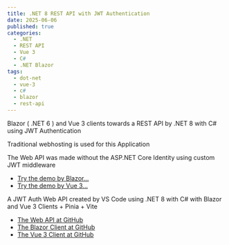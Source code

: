 ```yaml
---
title: .NET 8 REST API with JWT Authentication
date: 2025-06-06
published: true
categories:
  - .NET
  - REST API
  - Vue 3
  - C#
  - .NET Blazor
tags:
  - dot-net
  - vue-3
  - c#
  - blazor
  - rest-api
---
```



Blazor ( .NET 6 ) and Vue 3 clients towards a REST API by .NET 8 with C# using JWT Authentication

Traditional webhosting is used for this Application

<p>The Web API was made without the ASP.NET Core Identity using custom JWT middleware</p>

<ul>

<li>
<a href="https://blazor.jwt.auth.persteenolsen.com/" target="_blank" title="Blazor .NET 6 + Web API in .NET 8" using JWT Auth>Try the demo by Blazor...</a>
</li>

<li>
<a href="https://vue.jwt.auth.client.persteenolsen.com/" target="_blank" title="Vue 3 + Web API in .NET 8" using JWT Auth>Try the demo by Vue 3...</a>
</li>

</ul>

<p>A JWT Auth Web API created by VS Code using .NET 8 with C# with Blazor and Vue 3 Clients + Pinia + Vite</p>

<ul>
<li>
<a href="https://github.com/persteenolsen/dotnet-8-jwt-auth-api" target="_blank">The Web API at GitHub</a>
</li>


<li>
<a href="https://github.com/persteenolsen/blazor-jwt-auth" target="_blank">The Blazor Client at GitHub</a>
</li>

<li>
<a href="https://github.com/persteenolsen/vue-3-jwt-auth-client" target="_blank">The Vue 3 Client at GitHub</a>
</li>
</ul>
